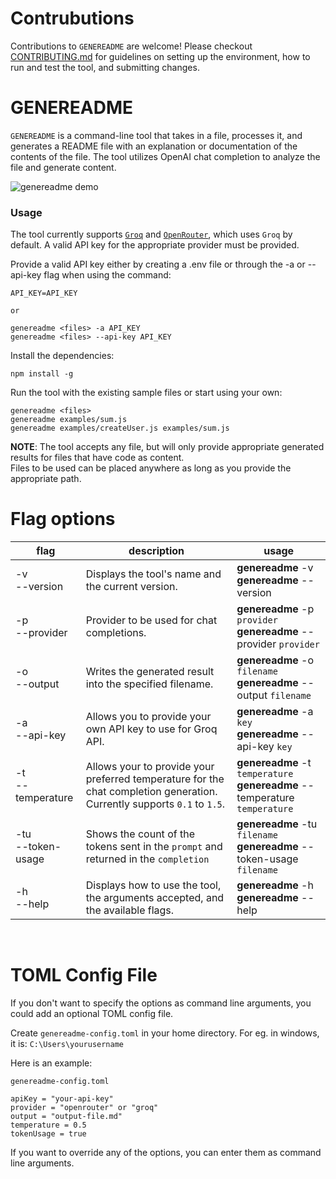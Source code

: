 # Contrubutions

Contributions to `GENEREADME` are welcome! Please checkout [CONTRIBUTING.md](./CONTRIBUTING.md) for guidelines on setting up the environment, how to run and test the tool, and submitting changes.

# GENEREADME

`GENEREADME` is a command-line tool that takes in a file, processes it, and generates a README file with an explanation or documentation of the contents of the file. The tool utilizes OpenAI chat completion to analyze the file and generate content.

![genereadme demo](https://dev-to-uploads.s3.amazonaws.com/uploads/articles/tp52qaefjdua1ggi15e4.gif)

### Usage

The tool currently supports [`Groq`](https://console.groq.com/docs/openai) and [`OpenRouter`](https://openrouter.ai/docs/quick-start), which uses `Groq` by default. A valid API key for the appropriate provider must be provided.

Provide a valid API key either by creating a .env file or through the -a or --api-key flag when using the command:

```
API_KEY=API_KEY

or

genereadme <files> -a API_KEY
genereadme <files> --api-key API_KEY
```

Install the dependencies:

```
npm install -g
```

Run the tool with the existing sample files or start using your own:

```
genereadme <files>
genereadme examples/sum.js
genereadme examples/createUser.js examples/sum.js
```

**NOTE**: The tool accepts any file, but will only provide appropriate generated results for files that have code as content.<br/>
Files to be used can be placed anywhere as long as you provide the appropriate path.

# Flag options

| flag                 | description                                                                                                              | usage                                                                         |
| -------------------- | ------------------------------------------------------------------------------------------------------------------------ | ----------------------------------------------------------------------------- |
| -v<br>--version      | Displays the tool's name and the current version.                                                                        | **genereadme** -v<br>**genereadme** --version                                 |
| -p<br>--provider     | Provider to be used for chat completions.                                                                                | **genereadme** -p `provider`<br>**genereadme** --provider `provider`          |
| -o<br>--output       | Writes the generated result into the specified filename.                                                                 | **genereadme** -o `filename`<br>**genereadme** --output `filename`            |
| -a<br>--api-key      | Allows you to provide your own API key to use for Groq API.                                                              | **genereadme** -a `key`<br>**genereadme** --api-key `key`                     |
| -t<br>--temperature  | Allows your to provide your preferred temperature for the chat completion generation. Currently supports `0.1` to `1.5`. | **genereadme** -t `temperature`<br>**genereadme** --temperature `temperature` |
| -tu<br>--token-usage | Shows the count of the tokens sent in the `prompt` and returned in the `completion`                                      | **genereadme** -tu `filename`<br>**genereadme** --token-usage `filename`      |
| -h<br>--help         | Displays how to use the tool, the arguments accepted, and the available flags.                                           | **genereadme** -h<br>**genereadme** --help                                    |

<br/>

# TOML Config File

If you don't want to specify the options as command line arguments, you could add an optional TOML config file.

Create `genereadme-config.toml` in your home directory. For eg. in windows, it is: `C:\Users\yourusername`

Here is an example:

`genereadme-config.toml`

```
apiKey = "your-api-key"
provider = "openrouter" or "groq"
output = "output-file.md"
temperature = 0.5
tokenUsage = true
```

If you want to override any of the options, you can enter them as command line arguments.
